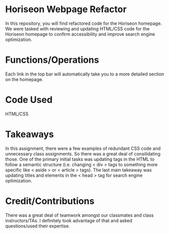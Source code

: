 # Horiseon Webpage Refactor
In this repository, you will find refactored code for the Horiseon homepage.  We were tasked with reviewing and updating HTML/CSS code for the Horiseon homepage to confirm accessibility and improve search engine optimization.  

# Functions/Operations
Each link in the top bar will automatically take you to a more detailed section on the homepage.  

# Code Used
HTML/CSS

# Takeaways
In this assignment, there were a few examples of redundant CSS code and unnecessary class assignments. So there was a great deal of consilidating those.  One of the primary initial tasks was updating tags in the HTML to follow a semantic structure (i.e. changing < div > tags to something more specific like < aside > or < article > tags). The last main takeaway was updating titles and elements in the < head > tag for search engine optimization.  

# Credit/Contributions
There was a great deal of teamwork amongst our classmates and class instructors/TAs.  I definitely took advantage of that and asked questions/used their expertise.  

